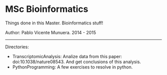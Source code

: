 MSc Bioinformatics
=================

Things done in this Master. Bioinformatics stuff!

Author: Pablo Vicente Munuera. 2014 - 2015

-----------------

Directories:

- TranscriptomicAnalysis: Analize data from this paper: doi:10.1038/nature08543. And get conclusions of this analysis.
- PythonProgramming: A few exercises to resolve in python.
